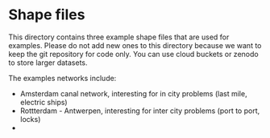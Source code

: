 # Shape files
This directory contains three example shape files that are used for examples. Please do not add new ones to this directory because we want to keep the git repository for code only. You can use cloud buckets or zenodo to store larger datasets. 

The examples networks include:
- Amsterdam canal network, interesting for in city problems (last mile, electric ships)
- Rottterdam - Antwerpen, interesting for inter city problems (port to port, locks)
- 
